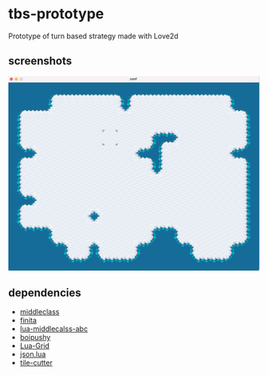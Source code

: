 # tbs-prototype
Prototype of turn based strategy made with Love2d

## screenshots
![](https://github.com/NickFlexer/tbs-prototype/blob/main/screenshot.png?raw=true)

## dependencies
* [middleclass](https://github.com/kikito/middleclass "middleclass")
* [finita](https://github.com/NickFlexer/finita "finita")
* [lua-middlecalss-abc](https://github.com/NickFlexer/lua-middlecalss-abc "lua-middlecalss-abc")
* [boipushy](https://github.com/a327ex/boipushy "boipushy")
* [Lua-Grid](https://github.com/NickFlexer/Lua-Grid "Lua-Grid")
* [json.lua](https://github.com/rxi/json.lua "json.lua")
* [tile-cutter](https://github.com/NickFlexer/tile-cutter "tile-cutter")
